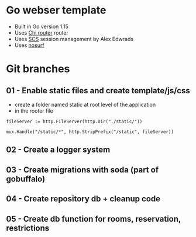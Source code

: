 # Go webser template

- Built in Go version 1.15
- Uses [Chi router](https://github.com/go-chi/chi) router
- Uses [SCS](https://github.com/alexedwards/scs) session management by Alex Edwrads
- Uses [nosurf](https://github.com/justinas/nosurf)

# Git branches

## 01 - Enable static files and create template/js/css

- create a folder named static at root level of the application
- in the rooter file

```
fileServer := http.FileServer(http.Dir("./static/"))
```

```
mux.Handle("/static/*", http.StripPrefix("/static", fileServer))
```

## 02 - Create a logger system

## 03 - Create migrations with soda (part of gobuffalo)
## 04 - Create repository db + cleanup code
## 05 - Create db function for rooms, reservation, restrictions